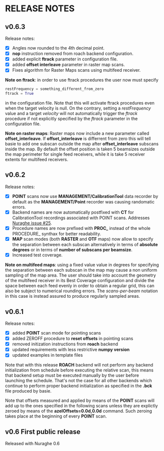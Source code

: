 # RELEASE NOTES

## v0.6.3

Release notes:
  - [x] Angles now rounded to the 4th decimal point.
  - [x] **nop** instruction removed from roach backend configuration.
  - [x] added explicit **ftrack** parameter in configuration file.
  - [x] added **offset interleave** parameter in raster map scans.
  - [x] Fixes algorithm for Raster Maps scans using multifeed receiver.

**Note on ftrack**: in order to use ftrack procedures the user now must specify
```python
restFrequency = something_different_from_zero
ftrack = True
```
in the configuration file. Note that this will activate ftrack procedures even
when  the target velocity is null. On the contrary, setting a *restFrequency*
value and a target *velocity* will not automatically trigger the *ftrack*
procedure if not explicitly specified by the *ftrack* parameter in the
configuration file.

**Note on raster maps**: Raster maps now include a new parameter called
**offset_interleave**. If **offset_interleave** is differrent from zero this
will tell basie to add one subscan outside the map after **offset_interleave**
subscans inside the map. By default the offset position is taken 5 beamsizes
outside the map perimeter for single feed receivers, while it is take 5 receiver
extents for multifeed receivers.

## v0.6.2

Release notes:
  - [x] **POINT** scans now use **MANAGEMENT/CalibrationTool** data recorder by
    default as the **MANAGEMENT/Point** recorder was causing randomatic errors.
  - [x] Backend names are now automatically postfixed with **CT** for 
    CalibrationTool recordings associated with POINT scans. 
    Addresses [Nuraghe issue #25](http://www.med.ira.inaf.it/mantisbt/view.php?id=25).
  - [x] Procedure names are now prefixed with **PROC_** instead of the
    whole PROCEDURE_ synthax for better readability.
  - [x] **MAP** scan modes (both **RASTER** and **OTF** maps) now
    allow to specify the separation between each subscan
    alternatively in terms of **absolute degrees** or in terms of
    **number of subscans per beamsize**. 
  - [x] Increased test coverage.

**Note on multifeed maps**: using a fixed value value in
degrees for specifying the separation between each subscan in
the map may cause a non uniform sampling of the map area. The
user should take into account the geometry of the multifeed
receiver in its Best Coverage configuration and divide the
space between each feed evenly in order to obtain a regular
grid, this can also be subject to numerical rounding errors.
The *scans-per-beam* notation in this case is instead assured
to produce regularly sampled areas. 

## v0.6.1

Release notes: 

  - [x] added **POINT** scan mode for pointing scans
  - [x] added ZEROFF procedure to **reset offsets** in pointing scans
  - [x] removed initization instructions from **roach** backend
  - [x] updated requirements with less restrictive **numpy version**
  - [x] updated examples in template files

Note that with this release **ROACH** backend will not perform any
backend initialization from schedule before executing the relative
scan, this means that backend setup must be executed manually by the
user before launching the schedule. That's not the case for all other
backends which continue to perform proper backend initialization as
specified in the **.bck** file produced by basie. 

Note that offsets measured and applied by means of the **POINT** scans
will add up to the ones specified in the following scans unless they
are explictly zeroed by means of the **azelOffsets=0.0d,0.0d**
command. Such zeroing takes place at the beginning of every **POINT**
scan. 

## v0.6 First public release

Released with Nuraghe 0.6

